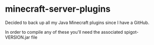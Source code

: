 # minecraft-server-plugins
Decided to back up all my Java Minecraft plugins since I have a GitHub.

In order to compile any of these you'll need the associated spigot-VERSION.jar file
